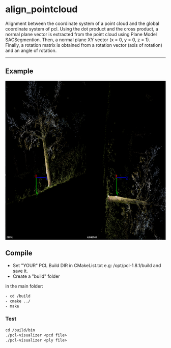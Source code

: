 # align_pointcloud
Alignment between the coordinate system of a point cloud and the global coordinate system of pcl. Using the dot product and the cross product, a normal plane vector is extracted from the point cloud using Plane Model SACSegmention. Then, a normal plane XY vector (x = 0, y = 0, z = 1). Finally, a rotation matrix is obtained from a rotation vector (axis of rotation) and an angle of rotation.

----------------------
## Example

<img src="img.png" align="center" height="500" width="1000"><br>

## Compile
* Set "YOUR" PCL Build DIR in CMakeList.txt e.g: /opt/pcl-1.8.1/build and save it.
* Create a "build" folder

in the main folder:

	- cd /build  
	- cmake ../
    - make
       
        	 
### Test

	cd /build/bin
	./pcl-visualizer <pcd file> 
  	./pcl-visualizer <ply file> 



